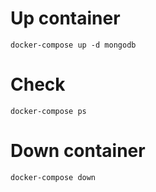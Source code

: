 # Up container

```
docker-compose up -d mongodb
```

# Check

```
docker-compose ps
```

# Down container

```
docker-compose down
```
